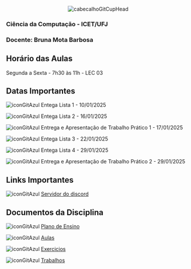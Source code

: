 <div align="center">

![cabecalhoGitCupHead](https://github.com/user-attachments/assets/ba171cd5-2f05-412b-823b-785b48a70d54)

</div>

### Ciência da Computação - ICET/UFJ
### Docente: Bruna Mota Barbosa

## Horário das Aulas

Segunda a Sexta - 7h30 às 11h - LEC 03

## Datas Importantes

![iconGitAzul](https://github.com/user-attachments/assets/5183b013-7c33-4f84-88b4-59e56968fd6d) Entega Lista 1 - 10/01/2025

![iconGitAzul](https://github.com/user-attachments/assets/5183b013-7c33-4f84-88b4-59e56968fd6d) Entega Lista 2 - 16/01/2025

![iconGitAzul](https://github.com/user-attachments/assets/5183b013-7c33-4f84-88b4-59e56968fd6d) Entrega e Apresentação de Trabalho Prático 1 - 17/01/2025

![iconGitAzul](https://github.com/user-attachments/assets/5183b013-7c33-4f84-88b4-59e56968fd6d) Entega Lista 3 - 22/01/2025

![iconGitAzul](https://github.com/user-attachments/assets/5183b013-7c33-4f84-88b4-59e56968fd6d) Entega Lista 4 - 29/01/2025

![iconGitAzul](https://github.com/user-attachments/assets/5183b013-7c33-4f84-88b4-59e56968fd6d) Entrega e Apresentação de Trabalho Prático 2 - 29/01/2025

## Links Importantes

![iconGitAzul](https://github.com/user-attachments/assets/5183b013-7c33-4f84-88b4-59e56968fd6d) [Servidor do discord](https://discord.gg/Fh7pwaJDHF)

## Documentos da Disciplina

![iconGitAzul](https://github.com/user-attachments/assets/5183b013-7c33-4f84-88b4-59e56968fd6d) [Plano de Ensino](https://github.com/user-attachments/files/18311078/Plano.de.Ensino.AP2.-.Bruna.Mota.Barbosa.pdf)


![iconGitAzul](https://github.com/user-attachments/assets/5183b013-7c33-4f84-88b4-59e56968fd6d) [Aulas](https://github.com/brunamota/AP2/blob/main/Aulas.md)

![iconGitAzul](https://github.com/user-attachments/assets/5183b013-7c33-4f84-88b4-59e56968fd6d) [Exercicios](https://github.com/brunamota/AP2/blob/main/Exercicios.md)

![iconGitAzul](https://github.com/user-attachments/assets/5183b013-7c33-4f84-88b4-59e56968fd6d) [Trabalhos](https://github.com/brunamota/AP2/blob/main/Trabalhos.md)
